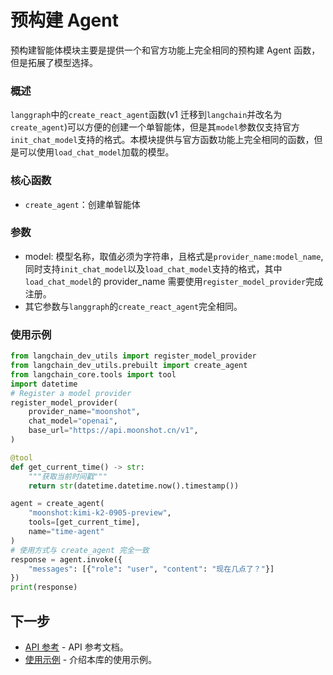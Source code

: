 # 预构建 Agent

预构建智能体模块主要是提供一个和官方功能上完全相同的预构建 Agent 函数，但是拓展了模型选择。

### 概述

`langgraph`中的`create_react_agent`函数(v1 迁移到`langchain`并改名为`create_agent`)可以方便的创建一个单智能体，但是其`model`参数仅支持官方`init_chat_model`支持的格式。本模块提供与官方函数功能上完全相同的函数，但是可以使用`load_chat_model`加载的模型。

### 核心函数

- `create_agent`：创建单智能体

### 参数

- model: 模型名称，取值必须为字符串，且格式是`provider_name:model_name`,同时支持`init_chat_model`以及`load_chat_model`支持的格式，其中`load_chat_model`的 provider_name 需要使用`register_model_provider`完成注册。
- 其它参数与`langgraph`的`create_react_agent`完全相同。

### 使用示例

```python
from langchain_dev_utils import register_model_provider
from langchain_dev_utils.prebuilt import create_agent
from langchain_core.tools import tool
import datetime
# Register a model provider
register_model_provider(
    provider_name="moonshot",
    chat_model="openai",
    base_url="https://api.moonshot.cn/v1",
)

@tool
def get_current_time() -> str:
    """获取当前时间戳"""
    return str(datetime.datetime.now().timestamp())

agent = create_agent(
    "moonshot:kimi-k2-0905-preview",
    tools=[get_current_time],
    name="time-agent"
)
# 使用方式与 create_agent 完全一致
response = agent.invoke({
    "messages": [{"role": "user", "content": "现在几点了？"}]
})
print(response)
```

## 下一步

- [API 参考](./api-reference.md) - API 参考文档。
- [使用示例](./example.md) - 介绍本库的使用示例。
